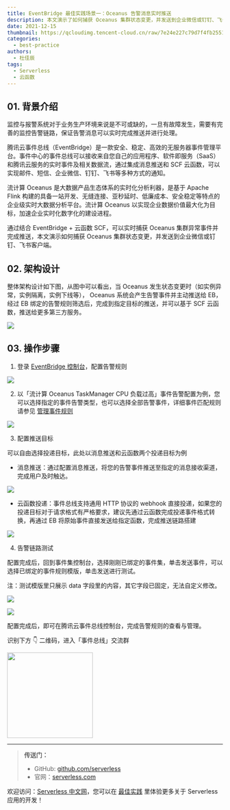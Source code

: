 ```yaml
---
title: EventBridge 最佳实践场景一：Oceanus 告警消息实时推送
description: 本文演示了如何捕获 Oceanus 集群状态变更，并发送到企业微信或钉钉、飞书客户端。
date: 2021-12-15
thumbnail: https://qcloudimg.tencent-cloud.cn/raw/7e24e227c79d7f4fb2551093b1b9c40a.jpg
categories:
  - best-practice
authors:
  - 杜佳辰
tags:
  - Serverless
  - 云函数
---
```




## 01. 背景介绍

监控与报警系统对于业务生产环境来说是不可或缺的，一旦有故障发生，需要有完善的监控告警链路，保证告警消息可以实时完成推送并进行处理。

腾讯云事件总线（EventBridge）是一款安全、稳定、高效的无服务器事件管理平台。事件中心的事件总线可以接收来自您自己的应用程序、软件即服务（SaaS）和腾讯云服务的实时事件及相关数据流，通过集成消息推送和 SCF 云函数，可以实现邮件、短信、企业微信、钉钉、飞书等多种方式的通知。

流计算 Oceanus 是大数据产品生态体系的实时化分析利器，是基于 Apache Flink 构建的具备一站开发、无缝连接、亚秒延时、低廉成本、安全稳定等特点的企业级实时大数据分析平台。流计算 Oceanus 以实现企业数据价值最大化为目标，加速企业实时化数字化的建设进程。

通过结合 EventBridge + 云函数 SCF，可以实时捕获 Oceanus 集群异常事件并完成推送，本文演示如何捕获 Oceanus 集群状态变更，并发送到企业微信或钉钉、飞书客户端。



## 02. 架构设计

整体架构设计如下图，从图中可以看出，当 Oceanus 发生状态变更时（如实例异常，实例隔离，实例下线等）， Oceanus 系统会产生告警事件并主动推送给 EB，经过 EB 绑定的告警规则筛选后，完成到指定目标的推送，并可以基于 SCF 云函数，推送给更多第三方服务。

![](https://docimg3.docs.qq.com/image/vsyhChdiJNejEIwcJkPRLA.png?w=1280&h=524.3586206896551)

## 03. 操作步骤

1. 登录 [EventBridge 控制台](https://console.cloud.tencent.com/eb)，配置告警规则

![](https://docimg4.docs.qq.com/image/ywr6eYkK3QKT9DQhU74MCA.png?w=1280&h=388.3835616438356)

2. 以「流计算 Oceanus TaskManager CPU 负载过高」事件告警配置为例，您可以选择指定的事件告警类型，也可以选择全部告警事件，详细事件匹配规则请参见 [管理事件规则](https://cloud.tencent.com/document/product/1359/56084)

![](https://docimg3.docs.qq.com/image/g3YmgwjiG0QA32PYpqkFzw.png?w=1280&h=703.7578814627996)

3. 配置推送目标

可以自由选择投递目标，此处以消息推送和云函数两个投递目标为例

- 消息推送：通过配置消息推送，将您的告警事件推送至指定的消息接收渠道，完成用户及时触达。

![](https://docimg9.docs.qq.com/image/yg7MTSTIlNUMg-Em4hI1Rw.png?w=1202&h=556)

- 云函数投递：事件总线支持通用 HTTP 协议的 webhook 直接投递，如果您的投递目标对于请求格式有严格要求，建议先通过云函数完成投递事件格式转换，再通过 EB 将原始事件直接发送给指定函数，完成推送链路搭建

![](https://docimg6.docs.qq.com/image/ECG6Be4HFGdXqRHVQquWGA.png?w=1216&h=894)

4. 告警链路测试

配置完成后，回到事件集控制台，选择刚刚已绑定的事件集，单击发送事件，可以选择已绑定的事件规则模版，单击发送进行测试。

注：测试模版里只展示 data 字段里的内容，其它字段已固定，无法自定义修改。

![](https://docimg5.docs.qq.com/image/a63b9-GJAMZtmv6gkPLi5Q.png?w=1280&h=405.8124174372523)

![](https://docimg10.docs.qq.com/image/7f4u4wAot7j0-0zLge3-4A.png?w=1280&h=694.4329896907217)

配置完成后，即可在腾讯云事件总线控制台，完成告警规则的查看与管理。



识别下方 👇 二维码，进入「事件总线」交流群

<img src="https://qcloudimg.tencent-cloud.cn/raw/dd4f0a2cc7a171efe8d89aae9b55a600.png" width="200"/>



------



> **传送门：**
>
> - GitHub: [github.com/serverless](https://github.com/serverless/serverless/blob/master/README_CN.md)
> - 官网：[serverless.com](https://serverless.com/)

欢迎访问：[Serverless 中文网](https://serverlesscloud.cn/)，您可以在 [最佳实践](https://serverlesscloud.cn/best-practice) 里体验更多关于 Serverless 应用的开发！



